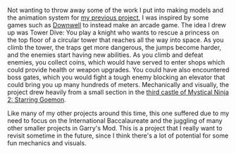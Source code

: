 Not wanting to throw away some of the work I put into making models and the animation system for [my previous project](isohorror), I was inspired by some games such as [Downwell](https://en.wikipedia.org/wiki/Downwell_(video_game)) to instead make an arcade game. The idea I drew up was Tower Dive: You play a knight who wants to rescue a princess on the top floor of a circular tower that reaches all the way into space. As you climb the tower, the traps get more dangerous, the jumps become harder, and the enemies start having new abilities. As you climb and defeat enemies, you collect coins, which would have served to enter shops which could provide health or weapon upgrades. You could have also encountered boss gates, which you would fight a tough enemy blocking an elevator that could bring you up many hundreds of meters. Mechanically and visually, the project drew heavily from a small section in the [third castle of Mystical Ninja 2: Starring Goemon](https://youtu.be/FyChM0eJZlM?t=278).

Like many of my other projects around this time, this one suffered due to my need to focus on the International Baccalaureate and the juggling of many other smaller projects in Garry's Mod. This is a project that I really want to revisit sometime in the future, since I think there's a lot of potential for some fun mechanics and visuals. 
